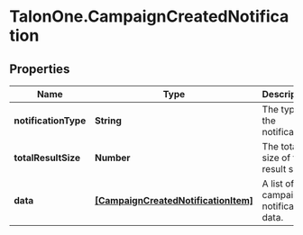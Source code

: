 # TalonOne.CampaignCreatedNotification

## Properties

Name | Type | Description | Notes
------------ | ------------- | ------------- | -------------
**notificationType** | **String** | The type of the notification | [optional] 
**totalResultSize** | **Number** | The total size of the result set. | 
**data** | [**[CampaignCreatedNotificationItem]**](CampaignCreatedNotificationItem.md) | A list of campaign notification data. | [optional] 


